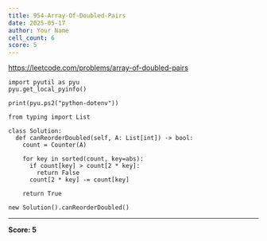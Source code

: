 ```yaml
---
title: 954-Array-Of-Doubled-Pairs
date: 2025-05-17
author: Your Name
cell_count: 6
score: 5
---
```


https://leetcode.com/problems/array-of-doubled-pairs


```
import pyutil as pyu
pyu.get_local_pyinfo()
```


```
print(pyu.ps2("python-dotenv"))
```


```
from typing import List
```


```
class Solution:
  def canReorderDoubled(self, A: List[int]) -> bool:
    count = Counter(A)

    for key in sorted(count, key=abs):
      if count[key] > count[2 * key]:
        return False
      count[2 * key] -= count[key]

    return True
```


```
new Solution().canReorderDoubled()
```


---
**Score: 5**